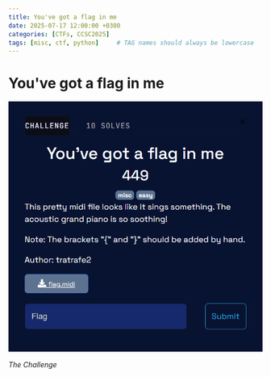 ```yaml
---
title: You've got a flag in me
date: 2025-07-17 12:00:00 +0300
categories: [CTFs, CCSC2025]
tags: [misc, ctf, python]     # TAG names should always be lowercase
---
```

# You've got a flag in me
![img-description](/assets/img/chall.png)

_The Challenge_
